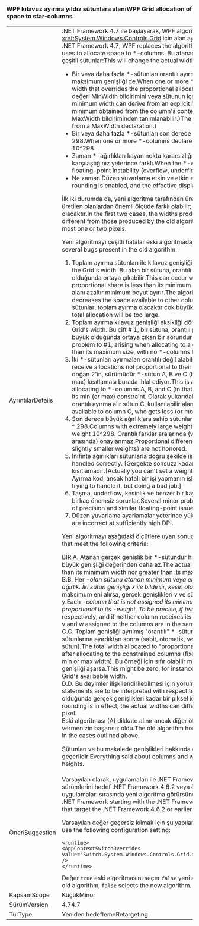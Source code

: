 ### <a name="wpf-grid-allocation-of-space-to-star-columns"></a><span data-ttu-id="e699e-101">WPF kılavuz ayırma yıldız sütunlara alanı</span><span class="sxs-lookup"><span data-stu-id="e699e-101">WPF Grid allocation of space to star-columns</span></span>

|   |   |
|---|---|
|<span data-ttu-id="e699e-102">Ayrıntılar</span><span class="sxs-lookup"><span data-stu-id="e699e-102">Details</span></span>|<span data-ttu-id="e699e-103">.NET Framework 4.7 ile başlayarak, WPF algoritmasının yerine geçer, <xref:System.Windows.Controls.Grid> için alan ayırmak için kullanır \*-sütun.</span><span class="sxs-lookup"><span data-stu-id="e699e-103">Starting with the .NET Framework 4.7, WPF replaces the algorithm that <xref:System.Windows.Controls.Grid> uses to allocate space to \*-columns.</span></span> <span data-ttu-id="e699e-104">Bu atanan gerçek genişlik değiştirecek \*-durumlarda çeşitli sütunlar:</span><span class="sxs-lookup"><span data-stu-id="e699e-104">This will change the actual width assigned to \*-columns in a number of cases:</span></span><ul><li><span data-ttu-id="e699e-105">Bir veya daha fazla \*-sütunları orantılı ayırma bu Sütu için geçersiz kılmaları minimum veya maksimum genişliği de.</span><span class="sxs-lookup"><span data-stu-id="e699e-105">When one or more \*-columns also have a minimum or maximum width that overrides the proportional allocation for that colum.</span></span> <span data-ttu-id="e699e-106">(En küçük genişliği açık bir değeri MinWidth bildirimini veya sütunun içerikten elde örtük bir en az türetilen.</span><span class="sxs-lookup"><span data-stu-id="e699e-106">(The minimum width can derive from an explicit MinWidth declaration, or from an implicit minimum obtained from the column's content.</span></span> <span data-ttu-id="e699e-107">En büyük genişliği yalnızca açıkça MaxWidth bildiriminden tanımlanabilir.)</span><span class="sxs-lookup"><span data-stu-id="e699e-107">The maximum width can only be defined explicitly, from a MaxWidth declaration.)</span></span></li><li><span data-ttu-id="e699e-108">Bir veya daha fazla *-sütunları son derece büyük bir bildirme *-ağırlık, 10'dan büyük ^ 298.</span><span class="sxs-lookup"><span data-stu-id="e699e-108">When one or more *-columns declare an extremely large *-weight, greater than 10^298.</span></span></li><li><span data-ttu-id="e699e-109">Zaman \*-ağırlıkları kayan nokta kararsızlığı (taşma, underflow, duyarlık kaybına) karşılaştığınız yeterince farklı.</span><span class="sxs-lookup"><span data-stu-id="e699e-109">When the \*-weights are sufficiently different to encounter floating-point instability (overflow, underflow, loss of precision).</span></span></li><li><span data-ttu-id="e699e-110">Ne zaman Düzen yuvarlama etkin ve etkin ekranı DPI yeterince yüksekse.</span><span class="sxs-lookup"><span data-stu-id="e699e-110">When layout rounding is enabled, and the effective display DPI is sufficiently high.</span></span></li></ul><span data-ttu-id="e699e-111">İlk iki durumda da, yeni algoritma tarafından üretilen genişlikler eski algoritma tarafından üretilen olanlardan önemli ölçüde farklı olabilir; en son durumda fark en çok bir veya iki piksel olacaktır.</span><span class="sxs-lookup"><span data-stu-id="e699e-111">In the first two cases, the widths produced by the new algorithm can be significantly different from those produced by the old algorithm; in the last case, the difference will be at most one or two pixels.</span></span><p/><span data-ttu-id="e699e-112">Yeni algoritmayı çeşitli hatalar eski algoritmada mevcut düzeltmesi:</span><span class="sxs-lookup"><span data-stu-id="e699e-112">The new algorithm fixes several bugs present in the old algorithm:</span></span><ol><li><span data-ttu-id="e699e-113">Toplam ayırma sütunları ile kılavuz genişliği aşabilir.</span><span class="sxs-lookup"><span data-stu-id="e699e-113">Total allocation to columns can exceed the Grid's width.</span></span> <span data-ttu-id="e699e-114">Bu alan bir sütuna, orantılı paylaşımı ayırma, en düşük boyuttan daha az olduğunda ortaya çıkabilir.</span><span class="sxs-lookup"><span data-stu-id="e699e-114">This can occur when allocating space to a column whose proportional share is less than its minimum size.</span></span> <span data-ttu-id="e699e-115">Algoritma için diğer sütunları kullanılabilir alanı azaltır minimum boyut ayırır.</span><span class="sxs-lookup"><span data-stu-id="e699e-115">The algorithm allocates the minimum size, which decreases the space available to other columns.</span></span> <span data-ttu-id="e699e-116">Varsa hiçbir \*-ayırmak için kalan sütunlar, toplam ayırma olacaktır çok büyük.</span><span class="sxs-lookup"><span data-stu-id="e699e-116">If there are no \*-columns left to allocate, the total allocation will be too large.</span></span></li><li><span data-ttu-id="e699e-117">Toplam ayırma kılavuz genişliği eksikliği dönebilir.</span><span class="sxs-lookup"><span data-stu-id="e699e-117">Total allocation can fall short of the Grid's width.</span></span> <span data-ttu-id="e699e-118">Bu çift # 1, bir sütuna, orantılı paylaşımı ayırma olmayan, en yüksek boyuttan büyük olduğunda ortaya çıkan bir sorundur \*-kayma yapılacak sol sütun.</span><span class="sxs-lookup"><span data-stu-id="e699e-118">This is the dual problem to #1, arising when allocating to a column whose proportional share is greater than its maximum size, with no \*-columns left to take up the slack.</span></span></li><li><span data-ttu-id="e699e-119">İki *-sütunları ayırmaları orantılı değil alabilir kendi *-ağırlıkları.</span><span class="sxs-lookup"><span data-stu-id="e699e-119">Two *-columns can receive allocations not proportional to their *-weights.</span></span> <span data-ttu-id="e699e-120">Bu bir milder #1 / # için ayırırken doğan 2'in, sürümüdür \*-sütun A, B ve C (bu sırayla) B'nin orantılı paylaşımı min (veya max) kısıtlaması burada ihlal ediyor.</span><span class="sxs-lookup"><span data-stu-id="e699e-120">This is a milder version of #1/#2, arising when allocating to \*-columns A, B, and C (in that order), where B's proportional share violates its min (or max) constraint.</span></span> <span data-ttu-id="e699e-121">Olarak yukarıdaki bu A kıyasla kimin daha az (veya daha fazla) orantılı ayırma alır sütun C, kullanılabilir alanı değiştirir,</span><span class="sxs-lookup"><span data-stu-id="e699e-121">As above, this changes the space available to column C, who gets less (or more) proportional allocation than A did,</span></span></li><li><span data-ttu-id="e699e-122">Son derece büyük ağırlıklara sahip sütunlar (&gt; 10 ^ 298) ağırlık 10 sahipmiş gibi davranılır ^ 298.</span><span class="sxs-lookup"><span data-stu-id="e699e-122">Columns with extremely large weights (&gt; 10^298) are all treated as if they had weight 10^298.</span></span> <span data-ttu-id="e699e-123">Orantılı farklar aralarında (ve biraz daha küçük ağırlıklara sahip sütunlar arasında) onaylanmaz.</span><span class="sxs-lookup"><span data-stu-id="e699e-123">Proportional differences between them (and between columns with slightly smaller weights) are not honored.</span></span></li><li><span data-ttu-id="e699e-124">İnifinte ağırlıkları sütunlarla doğru şekilde işlenmez.</span><span class="sxs-lookup"><span data-stu-id="e699e-124">Columns with inifinte weights are not handled correctly.</span></span> <span data-ttu-id="e699e-125">[Gerçekte sonsuza kadar bir ağırlık ayarlanamaz, ancak bu yapay bir kısıtlamadır.</span><span class="sxs-lookup"><span data-stu-id="e699e-125">[Actually you can't set a weight to Infinity, but this is an artificial restriction.</span></span> <span data-ttu-id="e699e-126">Ayırma kod, ancak hatalı bir işi yapmanın işlemek çalışıyordu.]</span><span class="sxs-lookup"><span data-stu-id="e699e-126">The allocation code was trying to handle it, but doing a bad job.]</span></span></li><li><span data-ttu-id="e699e-127">Taşma, underflow, kesinlik ve benzer bir kayan nokta sorunları kaybı önleme sırasında birkaç önemsiz sorunlar.</span><span class="sxs-lookup"><span data-stu-id="e699e-127">Several minor problems while avoiding overflow, underflow, loss of precision and similar floating-point issues.</span></span></li><li><span data-ttu-id="e699e-128">Düzen yuvarlama ayarlamalar yeterince yüksek DPI yanlış.</span><span class="sxs-lookup"><span data-stu-id="e699e-128">Adjustments for layout rounding are incorrect at sufficiently high DPI.</span></span></li></ol><span data-ttu-id="e699e-129">Yeni algoritmayı aşağıdaki ölçütlere uyan sonuçlar üretir:</span><span class="sxs-lookup"><span data-stu-id="e699e-129">The new algorithm produces results that meet the following criteria:</span></span><p/><span data-ttu-id="e699e-130">BİR.</span><span class="sxs-lookup"><span data-stu-id="e699e-130">A.</span></span> <span data-ttu-id="e699e-131">Atanan gerçek genişlik bir \*-sütundur hiçbir zaman minimum genişlik daha veya en büyük genişliği değerinden daha az.</span><span class="sxs-lookup"><span data-stu-id="e699e-131">The actual width assigned to a \*-column is never less than its minimum width nor greater than its maximum width.</span></span><br/><span data-ttu-id="e699e-132">B.</span><span class="sxs-lookup"><span data-stu-id="e699e-132">B.</span></span> <span data-ttu-id="e699e-133">Her <em>-olan sütunu atanan minimum veya en büyük genişliği orantılı genişlik atanan kendi <em>-ağırlık. İki sütun genişliği x ile bildirilir, kesin olarak</em> ve y</em> sırasıyla ve hiçbir sütun minimum veya maksimum eni alırsa, gerçek genişlikleri v ve sütunlara atanan w aynı oranda: v / w == x / y.</span><span class="sxs-lookup"><span data-stu-id="e699e-133">Each <em>-column that is not assigned its minimum or maximum width is assigned a width proportional to its <em>-weight. To be precise, if two columns are declared with width x</em> and y</em> respectively, and if neither column receives its minimum or maximum width, the actual widths v and w assigned to the columns are in the same proportion: v / w == x / y.</span></span><br/><span data-ttu-id="e699e-134">C.</span><span class="sxs-lookup"><span data-stu-id="e699e-134">C.</span></span> <span data-ttu-id="e699e-135">Toplam genişliği ayrılmış &quot;orantılı&quot; *-sütunları eşittir kullanılabilir alanı kısıtlanmış sütunlarına ayırdıktan sonra (sabit, otomatik, ve *-min veya max genişliklerini ayrılmış sütun).</span><span class="sxs-lookup"><span data-stu-id="e699e-135">The total width allocated to &quot;proportional&quot; *-columns is equal to the space available after allocating to the constrained columns (fixed, auto, and *-columns that are allocated their min or max width).</span></span> <span data-ttu-id="e699e-136">Bu örneği için sıfır olabilir minimum genişlikleri toplamı kılavuz availbable genişliği aşarsa.</span><span class="sxs-lookup"><span data-stu-id="e699e-136">This might be zero, for instance if the sum of the minimum widths exceeds the Grid's availbable width.</span></span><br/><span data-ttu-id="e699e-137">D.</span><span class="sxs-lookup"><span data-stu-id="e699e-137">D.</span></span> <span data-ttu-id="e699e-138">Bu deyimler ilişkilendirilebilmesi için yorumlanan üzeresiniz &quot;ideal&quot; düzeni.</span><span class="sxs-lookup"><span data-stu-id="e699e-138">All these statements are to be interpreted with respect to the &quot;ideal&quot; layout.</span></span> <span data-ttu-id="e699e-139">Düzen yuvarlama olduğunda gerçek genişlikleri kadar bir piksel ideal genişlikleri farklı olabilir.</span><span class="sxs-lookup"><span data-stu-id="e699e-139">When layout rounding is in effect, the actual widths can differ from the ideal widths by as much as one pixel.</span></span><br/><span data-ttu-id="e699e-140">Eski algoritması (A) dikkate alınır ancak diğer ölçütleri yukarıda özetlenen durumlarda vermenizin başarısız oldu.</span><span class="sxs-lookup"><span data-stu-id="e699e-140">The old algorithm honored (A) but failed to honor the other criteria in the cases outlined above.</span></span><p/><span data-ttu-id="e699e-141">Sütunları ve bu makalede genişlikleri hakkında denirse her şeyi de satır ve yükseklik için geçerlidir.</span><span class="sxs-lookup"><span data-stu-id="e699e-141">Everything said about columns and widths in this article applies as well to rows and heights.</span></span>|
|<span data-ttu-id="e699e-142">Öneri</span><span class="sxs-lookup"><span data-stu-id="e699e-142">Suggestion</span></span>|<span data-ttu-id="e699e-143">Varsayılan olarak, uygulamaları ile .NET Framework 4.7 başlangıç .NET Framework'ün hedef sürümlerini hedef .NET Framework 4.6.2 veya önceki sürümleri eski algoritması görürsünüz uygulamaları sırasında yeni algoritma görürsünüz.</span><span class="sxs-lookup"><span data-stu-id="e699e-143">By default, apps that target versions of the .NET Framework starting with the .NET Framework 4.7 will see the new algorithm, while apps that target the .NET Framework 4.6.2 or earlier versions will see the old algorithm.</span></span><p/><span data-ttu-id="e699e-144">Varsayılan değer geçersiz kılmak için şu yapılandırma ayarı kullanın:</span><span class="sxs-lookup"><span data-stu-id="e699e-144">To override the default, use the following configuration setting:</span></span><pre><code class="lang-xml">&lt;runtime&gt;&#13;&#10;&lt;AppContextSwitchOverrides value=&quot;Switch.System.Windows.Controls.Grid.StarDefinitionsCanExceedAvailableSpace=true&quot; /&gt;&#13;&#10;&lt;/runtime&gt;&#13;&#10;</code></pre><span data-ttu-id="e699e-145">Değer <code>true</code> eski algoritmasını seçer <code>false</code> yeni algoritmasını seçer.</span><span class="sxs-lookup"><span data-stu-id="e699e-145">The value <code>true</code> selects the old algorithm, <code>false</code> selects the new algorithm.</span></span>|
|<span data-ttu-id="e699e-146">Kapsam</span><span class="sxs-lookup"><span data-stu-id="e699e-146">Scope</span></span>|<span data-ttu-id="e699e-147">Küçük</span><span class="sxs-lookup"><span data-stu-id="e699e-147">Minor</span></span>|
|<span data-ttu-id="e699e-148">Sürüm</span><span class="sxs-lookup"><span data-stu-id="e699e-148">Version</span></span>|<span data-ttu-id="e699e-149">4.7</span><span class="sxs-lookup"><span data-stu-id="e699e-149">4.7</span></span>|
|<span data-ttu-id="e699e-150">Tür</span><span class="sxs-lookup"><span data-stu-id="e699e-150">Type</span></span>|<span data-ttu-id="e699e-151">Yeniden hedefleme</span><span class="sxs-lookup"><span data-stu-id="e699e-151">Retargeting</span></span>|

